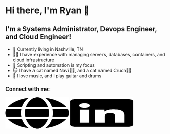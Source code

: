 # Hi there, I'm Ryan 👋

## I'm a Systems Administrator, Devops Engineer, and Cloud Engineer!

- 🤠 Currently living in Nashville, TN
- 👨‍💻 I have experience with managing servers, databases, containers, and cloud infrastructure
- 🔭 Scripting and automation is my focus
- 🐱 I have a cat named Navi🐱‍👤, and a cat named Cruch🐱‍👓
- 🎸 I love music, and I play guitar and drums

### Connect with me:

<a href="https://ryanjamespowell.com/"><img src="./img/globe-solid.svg" width="200" height="100" hre></a>
<a href="https://linkedin.com/in/12yanpowell"><img src="./img/linkedin-brands.svg" width="200" height="100" hre></a>
